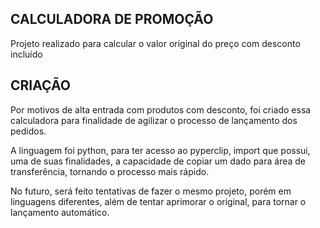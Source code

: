 ## CALCULADORA DE PROMOÇÃO

Projeto realizado para calcular o valor original do preço com desconto incluído

## CRIAÇÃO

Por motivos de alta entrada com produtos com desconto, foi criado essa calculadora para finalidade de agilizar o processo de lançamento dos pedidos.

A linguagem foi python, para ter acesso ao pyperclip, import que possui, uma de suas finalidades, a capacidade de copiar um dado para área de transferência, tornando o processo mais rápido.

No futuro, será feito tentativas de fazer o mesmo projeto, porém em linguagens diferentes, além de tentar aprimorar o original, para tornar o lançamento automático.
